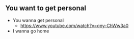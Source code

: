 ## You want to get personal
- You wanna get personal
  - https://www.youtube.com/watch?v=qny-ChWw3a0
- I wanna go home

